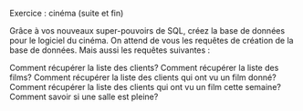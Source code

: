 Exercice : cinéma (suite et fin)

Grâce à vos nouveaux super-pouvoirs de SQL, créez la base de données pour le logiciel du cinéma. On attend de vous les requêtes de création de la base de données.
Mais aussi les requêtes suivantes :

Comment récupérer la liste des clients?
Comment récupérer la liste des films?
Comment récupérer la liste des clients qui ont vu un film donné?
Comment récupérer la liste des clients qui ont vu un film cette semaine?
Comment savoir si une salle est pleine?
